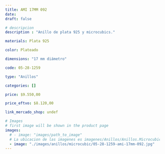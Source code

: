 ```yaml
---
title: AMI 17MM 092
date: 
draft: false

# descripcion
description : "Anillo de plata 925 y microcubics."

materials: Plata 925

color: Plateado

dimensions: "17 mm diámetro"

code: 05-28-1259

type: "Anillos"

categories: []

price: $9.550,00

price_eftvo: $8.120,00

link_mercado_shop: undef

# Images
# first image will be shown in the product page
images:
  # - image: "images/path_to_image"
  # La ubicacion de las imagenes es imagenes/Anillos/Anillos.Microcubic/05-28-1259-ami-17mm-092
  - image: "./images/anillos/microcubic/05-28-1259-ami-17mm-092.jpg"
---
```

